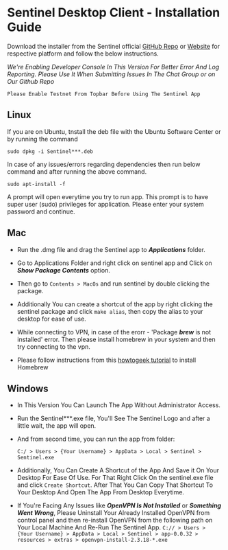 Sentinel Desktop Client - Installation Guide
===

Download the installer from the Sentinel official [GitHub Repo](https://github.com/sentinel-official/sentinel/releases) or [Website](https://sentinelgroup.io) for respective platform and follow the below instructions.

*We're Enabling Developer Console In This Version For Better Error And Log Reporting. Please Use It When Submitting Issues In The Chat Group or on Our Github Repo*

```Please Enable Testnet From Topbar Before Using The Sentinel App```

Linux
---

If you are on Ubuntu, tnstall the deb file with the Ubuntu Software Center or by running the command

```
sudo dpkg -i Sentinel***.deb
```

In case of any issues/errors regarding dependencies then run below command and after running the above command.

```
sudo apt-install -f
```

A prompt will open everytime you try to run app. This prompt is to have super user (sudo) privileges for application. Please enter your system password and continue.

Mac
---

- Run the .dmg file and drag the Sentinel app to ***Applications*** folder.

- Go to Applications Folder and right click on sentinel app and Click on ***Show Package Contents*** option.

- Then go to ```Contents > MacOs```  and run sentinel by double clicking the package.

- Additionally You can create a shortcut of the app by right clicking the sentinel package and click ```make alias```, then copy the alias to your desktop for ease of use.

- While connecting to VPN, in case of the erorr - 'Package ***brew*** is not installed' error. Then please install homebrew in your system and then try connecting to the vpn.

- Please follow instructions from this [howtogeek tutorial](https://www.howtogeek.com/211541/homebrew-for-os-x-easily-installs-desktop-apps-and-terminal-utilities/) to install Homebrew

Windows
---

- In This Version You Can Launch The App Without Administrator Access.

- Run the Sentinel***.exe file, You'll See The Sentinel Logo and after a little wait, the app will open.

- And from second time, you can run the app from folder: 

    ```C:/ > Users > {Your Username} > AppData > Local > Sentinel > Sentinel.exe```
    
- Additionally, You Can Create A Shortcut of the App And Save it On Your Desktop For Ease Of Use. For That Right Click On the sentinel.exe file and click ```Create Shortcut```. After That You Can Copy That Shortcut To Your Desktop And Open The App From Desktop Everytime.

- If You're Facing Any Issues like ***OpenVPN Is Not Installed*** or ***Something Went Wrong***, Please Uninstall Your Already Installed OpenVPN from control panel and then re-install OpenVPN from the following path on Your Local Machine And Re-Run The Sentinel App.
```C:// > Users > {Your Username} > AppData > Local > Sentinel > app-0.0.32 > resources > extras > openvpn-install-2.3.18-*.exe```
